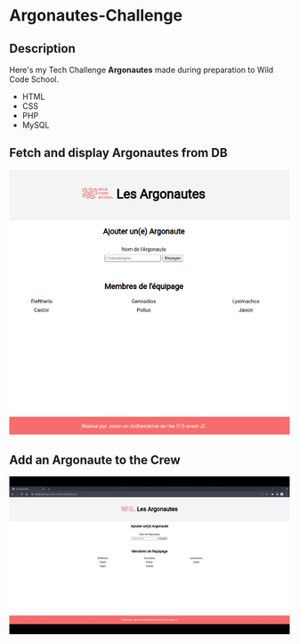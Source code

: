 # Argonautes-Challenge

## Description

Here's my Tech Challenge **Argonautes** made during preparation to Wild Code School.

- HTML
- CSS
- PHP
- MySQL

## Fetch and display Argonautes from DB

![homepage](./assets/img/argonautes-list.png)

## Add an Argonaute to the Crew

![create](./assets/img/add-argonaute.gif)
